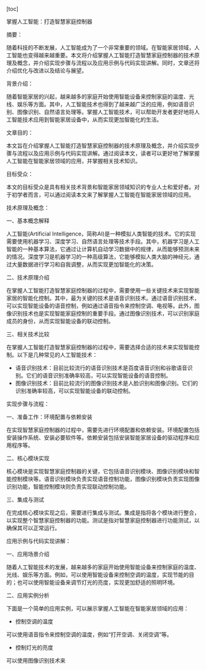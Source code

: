 
[toc]                    
                
                
掌握人工智能：打造智慧家庭控制器

摘要：

随着科技的不断发展，人工智能成为了一个非常重要的领域。在智能家居领域，人工智能也变得越来越重要。本文将介绍掌握人工智能打造智慧家庭控制器的技术原理及概念，并介绍实现步骤与流程以及应用示例与代码实现讲解。同时，文章还将介绍优化与改进以及结论与展望。

背景介绍：

随着智能家居的兴起，越来越多的家庭开始使用智能设备来控制家庭的温度、光线、娱乐等方面。其中，人工智能技术也得到了越来越广泛的应用，例如语音识别、图像识别、自然语言处理等。掌握人工智能技术，可以帮助开发者更好地将人工智能技术应用到智能家居设备中，从而实现更加智能化的生活。

文章目的：

本文旨在介绍掌握人工智能打造智慧家庭控制器的技术原理及概念，并介绍实现步骤与流程以及应用示例与代码实现讲解。通过阅读本文，读者可以更好地了解掌握人工智能在智能家居领域的应用，并掌握相关技术知识。

目标受众：

本文的目标受众是具有相关技术背景和智能家居领域知识的专业人士和爱好者。对于初学者而言，可以通过阅读本文来了解掌握人工智能在智能家居领域的应用。

技术原理及概念：

一、基本概念解释

人工智能(Artificial Intelligence，简称AI)是一种模拟人类智能的技术。它的实现需要使用机器学习、深度学习、自然语言处理等技术手段。其中，机器学习是人工智能的一种基本算法，它通过让计算机自动学习数据中的规律，从而能够预测未来的情况。深度学习是机器学习的一种高级算法，它能够模拟人类大脑的神经元，通过大量数据进行学习和自我调整，从而实现更加智能化的决策。

二、技术原理介绍

在掌握人工智能打造智慧家庭控制器的过程中，需要使用一些关键技术来实现智能家居的智能化控制。其中，最为关键的技术是语音识别技术。通过语音识别技术，可以实现智能设备的语音控制，例如通过语音指令来控制空调、电视等。此外，图像识别技术也是实现智能家庭控制的重要手段。通过图像识别技术，可以识别家庭成员的身份，从而实现智能设备的联动控制。

三、相关技术比较

在掌握人工智能打造智慧家庭控制器的过程中，需要选择合适的技术来实现智能控制。以下是几种常见的人工智能技术：

- 语音识别技术：目前比较流行的语音识别技术是百度语音识别和谷歌语音识别。它们的语音识别准确率较高，可以实现智能设备的语音控制。
- 图像识别技术：目前比较流行的图像识别技术是人脸识别和图像识别。它们的识别准确率较高，可以实现智能设备的联动控制。

实现步骤与流程：

一、准备工作：环境配置与依赖安装

在实现智慧家庭控制器的过程中，需要先进行环境配置和依赖安装。环境配置包括安装操作系统、安装必要软件等。依赖安装包括安装智能家居设备的驱动程序和应用程序等。

二、核心模块实现

核心模块是实现智慧家庭控制器的关键，它包括语音识别模块、图像识别模块和智能控制模块等。语音识别模块负责实现语音控制功能，图像识别模块负责实现图像识别功能，智能控制模块则负责实现联动控制功能。

三、集成与测试

在完成核心模块实现之后，需要进行集成与测试。集成是指将各个模块进行整合，以实现整个智慧家庭控制器的功能。测试是指对智慧家庭控制器进行功能测试，以确保其可以正常运行。

应用示例与代码实现讲解：

一、应用场景介绍

随着人工智能技术的发展，越来越多的家庭开始使用智能设备来控制家庭的温度、光线、娱乐等方面。例如，可以使用智能设备来控制空调的温度，实现节能的目的；也可以使用智能设备来调节灯光的亮度，实现更加舒适的照明环境。

二、应用实例分析

下面是一个简单的应用实例，可以展示掌握人工智能在智能家居领域的应用：

- 控制空调的温度

可以使用语音指令来控制空调的温度，例如“打开空调、关闭空调”等。

- 控制灯光的亮度

可以使用图像识别技术来

